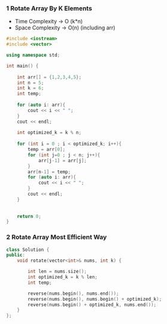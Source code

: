 ### 1 Rotate Array By K Elements
- Time Complexity -> O (k*n)
- Space Complexity -> O(n) (including arr)
```cpp
#include <iostream>
#include <vector>

using namespace std;

int main() {
     
    int arr[] = {1,2,3,4,5};
    int n = 5; 
    int k = 6;
    int temp;
    
    for (auto i: arr){
        cout << i << " ";
    }
    cout << endl;
    
    int optimized_k = k % n;
    
    for (int i = 0 ; i < optimized_k; i++){
        temp = arr[0];
        for (int j=0 ; j < n; j++){
            arr[j-1] = arr[j];
        }
        arr[n-1] = temp;
        for (auto i: arr){
            cout << i << " ";
        }
        cout << endl;
    }
    
    
    return 0;
}
```

### 2 Rotate Array Most Efficient Way
```cpp
class Solution {
public:
    void rotate(vector<int>& nums, int k) {

        int len = nums.size();
        int optimized_k = k % len;
        int temp;

        reverse(nums.begin(), nums.end());
        reverse(nums.begin(), nums.begin() + optimized_k);
        reverse(nums.begin() + optimized_k, nums.end());
    }
};
```